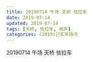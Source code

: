 ```yaml
---
title: 20190714 午场 天桥 怯拉车
date: 2019-07-14
updated: 2019-07-14
tags: [天桥, 怯拉车, 相声]
categories: (2019)己亥年场次
---
```

20190714 午场 天桥 怯拉车